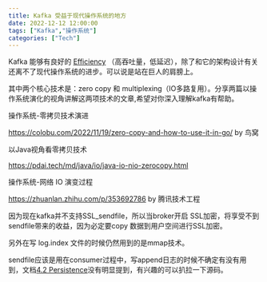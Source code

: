 ```yaml
---
title: Kafka 受益于现代操作系统的地方
date: 2022-12-12 12:00:00
tags: ["Kafka","操作系统"]
categories: ["Tech"]
---
```




Kafka 能够有良好的 [Efficiency](https://kafka.apache.org/documentation/#maximizingefficiency) （高吞吐量，低延迟），除了和它的架构设计有关还离不了现代操作系统的进步。可以说是站在巨人的肩膀上。

其中两个核心技术是：zero copy 和 multiplexing（IO多路复用）。分享两篇以操作系统演化的视角讲解这两项技术的文章,希望对你深入理解kafka有帮助。



操作系统-零拷贝技术演进

https://colobu.com/2022/11/19/zero-copy-and-how-to-use-it-in-go/  by 鸟窝 

以Java视角看零拷贝技术

https://pdai.tech/md/java/io/java-io-nio-zerocopy.html 



操作系统-网络 IO 演变过程

https://zhuanlan.zhihu.com/p/353692786  by 腾讯技术工程



因为现在kafka并不支持SSL_sendfile，所以当broker开启 SSL加密，将享受不到sendfile带来的收益，因为必定要copy 数据到用户空间进行SSL加密。

另外在写 log.index 文件的时候仍然用到的是mmap技术。

sendfile应该是用在consumer过程中，写append日志的时候不确定有没有用到，文档[4.2 Persistence](https://kafka.apache.org/documentation/#persistence)没有明显提到，有兴趣的可以扒拉一下源码。

